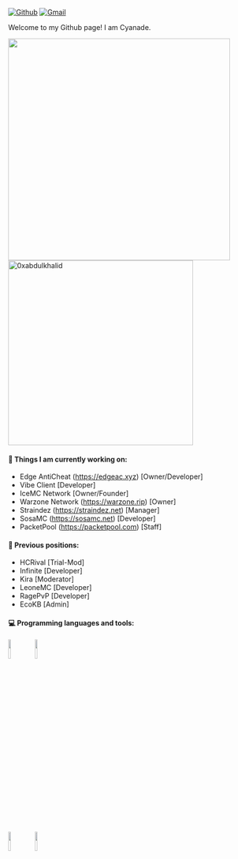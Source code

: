 [![Github](https://img.shields.io/badge/-Github-000?style=flat&logo=Github&logoColor=white)](https://github.com/Cyanade1)
[![Gmail](https://img.shields.io/badge/-Gmail-c14438?style=flat&logo=Gmail&logoColor=white)](mailto:support@edgeac.xyz)

Welcome to my Github page! I am Cyanade.

<a href="https://github.com/Cyanade1/">
  <img src="https://github-readme-stats.vercel.app/api?username=Cyanade1&include_all_commits=true&count_private=true&show_icons=true&line_height=20&title_color=7A7ADB&icon_color=2234AE&text_color=D3D3D3&bg_color=0,000000,130F40" width="450"/>
  <img src="https://github-readme-stats.vercel.app/api/top-langs?username=Cyanade1&show_icons=true&locale=en&layout=compact&line_height=20&title_color=7A7ADB&icon_color=2234AE&text_color=D3D3D3&bg_color=0,000000,130F40" width="375"  alt="0xabdulkhalid"/>

</a>
</div>

#### 🌱 Things I am currently working on: 
- Edge AntiCheat (https://edgeac.xyz) [Owner/Developer]
- Vibe Client [Developer]
- IceMC Network [Owner/Founder]
- Warzone Network (https://warzone.rip) [Owner]
- Straindez (https://straindez.net) [Manager]
- SosaMC (https://sosamc.net) [Developer]
- PacketPool (https://packetpool.com) [Staff]

#### :muscle: Previous positions:
- HCRival [Trial-Mod]
- Infinite [Developer]
- Kira [Moderator]
- LeoneMC [Developer]
- RagePvP [Developer]
- EcoKB [Admin]

#### :computer: Programming languages and tools: 

<code><img width="10%" src="https://www.vectorlogo.zone/logos/java/java-ar21.svg"></code>
<code><img width="10%" src="https://www.vectorlogo.zone/logos/apache_spark/apache_spark-ar21.svg"></code>
<br />
<code><img width="10%" src="https://www.vectorlogo.zone/logos/mongodb/mongodb-ar21.svg"></code>
<code><img width="10%" src="https://www.vectorlogo.zone/logos/git-scm/git-scm-ar21.svg"></code>
</p>
